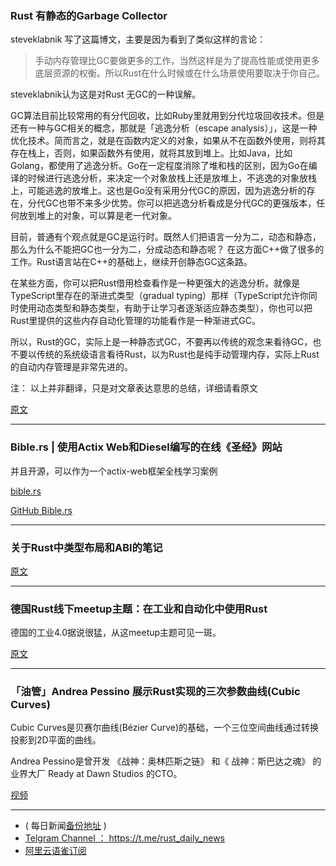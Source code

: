 ### Rust 有静态的Garbage Collector

steveklabnik 写了这篇博文，主要是因为看到了类似这样的言论：

> 手动内存管理比GC要做更多的工作，当然这样是为了提高性能或使用更多底层资源的权衡。所以Rust在什么时候或在什么场景使用要取决于你自己。

steveklabnik认为这是对Rust 无GC的一种误解。

GC算法目前比较常用的有分代回收，比如Ruby里就用到分代垃圾回收技术。但是还有一种与GC相关的概念，那就是「逃逸分析（escape analysis）」，这是一种优化技术。简而言之，就是在函数内定义的对象，如果从不在函数外使用，则将其存在栈上，否则，如果函数外有使用，就将其放到堆上。比如Java，比如Golang，都使用了逃逸分析。Go在一定程度消除了堆和栈的区别，因为Go在编译的时候进行逃逸分析，来决定一个对象放栈上还是放堆上，不逃逸的对象放栈上，可能逃逸的放堆上。这也是Go没有采用分代GC的原因，因为逃逸分析的存在，分代GC也带不来多少优势。你可以把逃逸分析看成是分代GC的更强版本，任何放到堆上的对象，可以算是老一代对象。

目前，普通有个观点就是GC是运行时。既然人们把语言一分为二，动态和静态，那么为什么不能把GC也一分为二，分成动态和静态呢？ 在这方面C++做了很多的工作。Rust语言站在C++的基础上，继续开创静态GC这条路。

在某些方面，你可以把Rust借用检查看作是一种更强大的逃逸分析。就像是TypeScript里存在的渐进式类型（gradual typing）那样（TypeScript允许你同时使用动态类型和静态类型，有助于让学习者逐渐适应静态类型），你也可以把Rust里提供的这些内存自动化管理的功能看作是一种渐进式GC。

所以，Rust的GC，实际上是一种静态式GC，不要再以传统的观念来看待GC，也不要以传统的系统级语言看待Rust，以为Rust也是纯手动管理内存，实际上Rust的自动内存管理是非常先进的。

注： 以上并非翻译，只是对文章表达意思的总结，详细请看原文

[原文](https://words.steveklabnik.com/borrow-checking-escape-analysis-and-the-generational-hypothesis)

---

### Bible.rs | 使用Actix Web和Diesel编写的在线《圣经》网站

并且开源，可以作为一个actix-web框架全栈学习案例

[bible.rs](https://bible.rs/)

[GitHub Bible.rs](https://github.com/DSpeckhals/bible.rs)

---

### 关于Rust中类型布局和ABI的笔记

[原文](https://gankro.github.io/blah/rust-layouts-and-abis/)

---

### 德国Rust线下meetup主题：在工业和自动化中使用Rust

德国的工业4.0据说很猛，从这meetup主题可见一斑。

[原文](https://slowtec.de/posts/2018-10-09-rust-in-der-industrie.html)

---

### 「油管」Andrea Pessino 展示Rust实现的三次参数曲线(Cubic Curves)

Cubic Curves是贝赛尔曲线(Bézier Curve)的基础，一个三位空间曲线通过转换投影到2D平面的曲线。

Andrea Pessino是曾开发 《战神：奥林匹斯之链》 和《 战神：斯巴达之魂》 的业界大厂 Ready at Dawn Studios 的CTO。

[视频](https://www.youtube.com/watch?v=rXjkXqI2Yyc)

---

- ( 每日新闻[备份地址](https://github.com/RustStudy/rust_daily_news) )
- [Telgram Channel ： https://t.me/rust_daily_news ](https://t.me/rust_daily_news )
- [阿里云语雀订阅](https://www.yuque.com/chaosbot/rustnews)
